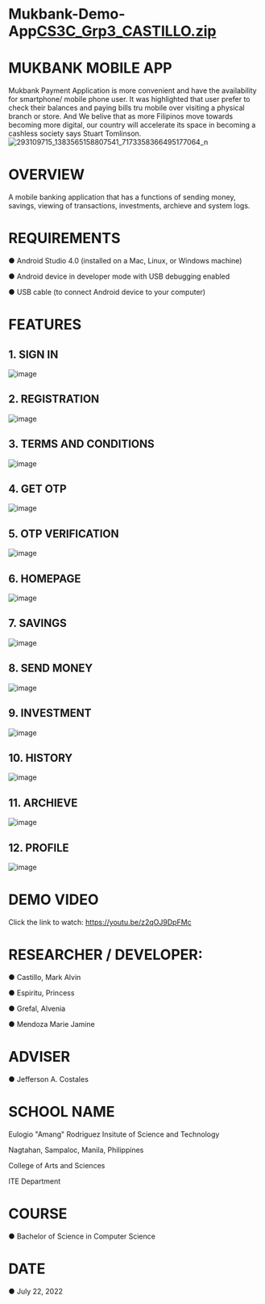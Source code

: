 # Mukbank-Demo-App[CS3C_Grp3_CASTILLO.zip](https://github.com/M-Alvin/Mukbank-Demo-App/files/9163753/CS3C_Grp3_CASTILLO.zip)
# MUKBANK MOBILE APP
Mukbank Payment Application is  more convenient and have the availability for smartphone/ mobile phone user. It was highlighted that user prefer to check their balances and paying bills tru mobile over visiting a physical branch or store. And We belive that as more Filipinos move towards becoming more digital, our country will accelerate its space in becoming a cashless society says Stuart Tomlinson.
![293109715_1383565158807541_7173358366495177064_n](https://user-images.githubusercontent.com/109755374/180353668-0c8bc14a-af06-44c3-9c39-a80a830bccf0.jpg)
# OVERVIEW  
A mobile banking application that has a functions of sending money, savings, viewing of transactions, investments, archieve and system logs.

# REQUIREMENTS
● Android Studio 4.0 (installed on a Mac, Linux, or Windows machine)

● Android device in developer mode with USB debugging enabled

● USB cable (to connect Android device to your computer)

# FEATURES
## 1. SIGN IN
![image](https://user-images.githubusercontent.com/109755374/180354043-e3515baf-fc6c-42ea-97c8-59e41069fb38.png)

## 2. REGISTRATION
![image](https://user-images.githubusercontent.com/109755374/180354053-b373827a-6284-4e52-9790-1e51a2f6c5eb.png)

## 3. TERMS AND CONDITIONS
![image](https://user-images.githubusercontent.com/109755374/180354092-7e961c3b-4eca-4ed8-a81c-6adaf5c15903.png)

## 4. GET OTP
![image](https://user-images.githubusercontent.com/109755374/180354102-ad5cc1ff-f794-4471-934b-9322e867b0e7.png)

## 5. OTP VERIFICATION
![image](https://user-images.githubusercontent.com/109755374/180354118-9f1ab02e-b317-427c-ba07-71a1efeebca6.png)

## 6. HOMEPAGE
![image](https://user-images.githubusercontent.com/109755374/180354140-b141ed96-9eda-4a38-bad8-f3549240140b.png)

## 7. SAVINGS
![image](https://user-images.githubusercontent.com/109755374/180354175-147a6c70-ee7f-494c-913b-7c878bb1ddba.png)

## 8. SEND MONEY
![image](https://user-images.githubusercontent.com/109755374/180354205-748ca6af-25df-4eaf-8f07-427d6f600d46.png)

## 9. INVESTMENT
![image](https://user-images.githubusercontent.com/109755374/180354221-f87dbb7f-ddaa-4018-8c80-d76dd3fc2124.png)

## 10. HISTORY
![image](https://user-images.githubusercontent.com/109755374/180354268-8c4fd7e3-7c11-4d0a-985e-62af7fa1d8f6.png)

## 11. ARCHIEVE
![image](https://user-images.githubusercontent.com/109755374/180354293-030749f4-398d-4294-b866-68e4908742e8.png)

## 12. PROFILE
![image](https://user-images.githubusercontent.com/109755374/180354314-751de387-6c84-4073-bebb-c0dfdffef195.png)

# DEMO VIDEO
Click the link to watch: https://youtu.be/z2qOJ9DpFMc

# RESEARCHER / DEVELOPER:
● Castillo, Mark Alvin

● Espiritu, Princess

● Grefal, Alvenia

● Mendoza Marie Jamine

# ADVISER
● Jefferson A. Costales

# SCHOOL NAME
Eulogio "Amang" Rodriguez Insitute of Science and Technology

Nagtahan, Sampaloc, Manila, Philippines

College of Arts and Sciences

ITE Department

# COURSE
● Bachelor of Science in Computer Science

# DATE
● July 22, 2022

